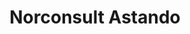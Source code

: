 ---
title: Norconsult Astando
employer: /employment/17-self-employed
location: Stockholm, Sweden
start_date: 2020-10-19
end_date: present
roles: Software Engineer
skills: 
 - C#
 - .Net Core
 - TypeScript
 - KnockoutJS
 - WCF
 - Asp.Net Web Forms
 - JavaScript
---